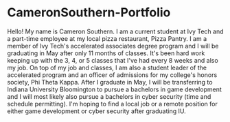 # CameronSouthern-Portfolio
Hello! My name is Cameron Southern. I am a current student at Ivy Tech and a part-time employee at my local pizza restaurant, Pizza Pantry. I am a member of Ivy Tech's accelerated associates degree program and I will be graduating in May after only 11 months of classes. It's been hard work keeping up with the 3, 4, or 5 classes that I've had every 8 weeks and also my job. On top of my job and classes, I am also a student leader of the accelerated program and an officer of admissions for my college's honors society, Phi Theta Kappa. After I graduate in May, I will be transferring to Indiana University Bloomington to pursue a bachelors in game development and I will most likely also pursue a bachelors in cyber security (time and schedule permitting). I'm hoping to find a local job or a remote position for either game development or cyber security after graduating IU.
